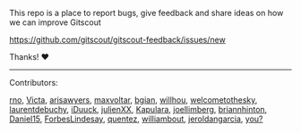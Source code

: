 This repo is a place to report bugs, give feedback and share ideas on how we can improve Gitscout

https://github.com/gitscout/gitscout-feedback/issues/new

Thanks!  :heart:

___

Contributors:

[rno](https://github.com/rno),
[Victa](https://github.com/Victa),
[arisawyers](https://github.com/arisawyers),
[maxvoltar](https://github.com/maxvoltar),
[bgian](https://github.com/bgian),
[willhou](https://github.com/willhou),
[welcometothesky](https://github.com/welcometothesky),
[laurentdebuchy](https://github.com/laurentdebuchy),
[iDuuck](https://github.com/iDuuck),
[julienXX](https://github.com/julienXX),
[Kapulara](https://github.com/Kapulara),
[joellimberg](https://github.com/joellimberg),
[briannhinton](https://github.com/briannhinton),
[Daniel15](https://github.com/Daniel15),
[ForbesLindesay](https://github.com/ForbesLindesay),
[quentez](https://github.com/quentez),
[williambout](https://github.com/williambout),
[jeroldangarcia](https://github.com/jeroldangarcia),
[you?](https://github.com/gitscout/gitscout-feedback/issues/new)
